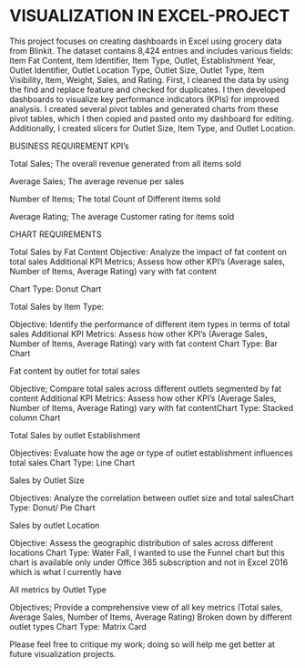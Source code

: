 # VISUALIZATION IN EXCEL-PROJECT

This project focuses on creating dashboards in Excel using grocery data from Blinkit. The dataset contains 8,424 entries and includes various fields: Item Fat Content, Item Identifier, Item Type, Outlet, Establishment Year, Outlet Identifier, Outlet Location Type, Outlet Size, Outlet Type, Item Visibility, Item, Weight, Sales, and Rating.
First, I cleaned the data by using the find and replace feature and checked for duplicates. I then developed dashboards to visualize key performance indicators (KPIs) for improved analysis.
I created several pivot tables and generated charts from these pivot tables, which I then copied and pasted onto my dashboard for editing. Additionally, I created slicers for Outlet Size, Item Type, and Outlet Location.

BUSINESS REQUIREMENT KPI’s 

Total Sales; The overall revenue generated from all items sold

Average Sales; The average revenue per sales

Number of Items; The total Count of Different items sold

Average Rating; The average Customer rating for items sold

CHART REQUIREMENTS

Total Sales by Fat Content
Objective: Analyze the impact of fat content on total sales Additional KPI Metrics; Assess how other KPI’s (Average sales, Number of Items, Average Rating) vary with fat content 

Chart Type: Donut Chart

Total Sales by Item Type:

Objective: Identify the performance of different item types in terms of total sales Additional KPI Metrics: Assess how other KPI’s (Average Sales, Number of Items, Average Rating) vary with fat content Chart Type: Bar Chart

Fat content by outlet for total sales

Objective; Compare total sales across different outlets segmented by fat content Additional KPI Metrics: Assess how other KPI’s (Average Sales, Number of Items, Average Rating) vary with fat contentChart Type: Stacked column Chart

Total Sales by outlet Establishment

Objectives: Evaluate how the age or type of outlet establishment influences total sales Chart Type: Line Chart

Sales by Outlet Size 

Objectives: Analyze the correlation between outlet size and total salesChart Type: Donut/ Pie Chart

Sales by outlet Location

Objective: Assess the geographic distribution of sales across different locations Chart Type: Water Fall, I wanted to use the Funnel chart but this chart is available only under Office 365 subscription and not in Excel 2016 which is what I currently have


All metrics by Outlet Type

Objectives; Provide a comprehensive view of all key metrics (Total sales, Average Sales, Number of Items, Average Rating) Broken down by different outlet types Chart Type: Matrix Card

Please feel free to critique my work; doing so will help me get better at future visualization projects.

